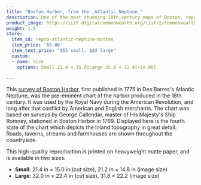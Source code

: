 ```yaml
---
title: "Boston Harbor, from the _Atlantic Neptune_"
description: One of the most stunning 18th-century maps of Boston, reprinted in full color on heavyweight matte paper
product_image: https://iiif.digitalcommonwealth.org/iiif/2/commonwealth:3f462x48b/533,428,9540,6660/,1200/0/default.jpg
weight: 1.5
store:
  item_id: repro-atlantic-neptune-boston
  item_price: '65.00'
  item_text_price: "$65 small, $83 large"
  custom:
  - name: Size
    options: Small 21.4 × 15.0|Large 32.0 × 22.4[+18.00]

---
```


This [survey of Boston Harbor](https://collections.leventhalmap.org/search/commonwealth:3f462x472), first published in 1775 in Des Barres's Atlantic Neptune, was the pre-eminent chart of the harbor produced in the 18th century. It was used by the Royal Navy during the American Revolution, and long after that conflict by American and English merchants. The chart was based on surveys by George Callendar, master of His Majesty's Ship Romney, stationed in Boston Harbor in 1769. Displayed here is the fourth state of the chart which depicts the inland topography in great detail. Roads, taverns, streams and farmhouses are shown throughout the countryside.

This high-quality reproduction is printed on heavyweight matte paper, and is available in two sizes:

* **Small**: 21.4 in × 15.0 in (cut size), 21.2 in × 14.8 in (image size)
* **Large**: 32.0 in × 22.4 in (cut size), 31.8 × 22.2 (image size)
